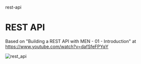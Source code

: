 rest-api
# REST API

Based on "Building a REST API with MEN - 01 - Introduction" at https://www.youtube.com/watch?v=dafSfeFPYqY

![rest_api](https://github.com/vanHeemstraSystems/rest-api/assets/1499433/06f81638-fadf-4cc0-8880-835fe25b7cde)
